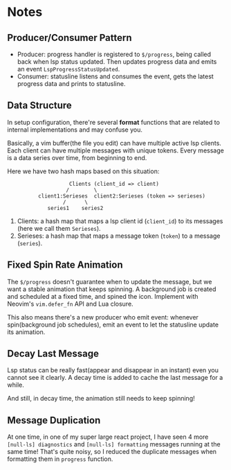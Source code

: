 # Notes

## Producer/Consumer Pattern

- Producer: progress handler is registered to `$/progress`, being called back
  when lsp status updated. Then updates progress data and emits an event `LspProgressStatusUpdated`.
- Consumer: statusline listens and consumes the event, gets the latest progress
  data and prints to statusline.

## Data Structure

In setup configuration, there're several **format** functions that are related to internal
implementations and may confuse you.

Basically, a vim buffer(the file you edit) can have multiple active lsp clients.
Each client can have multiple messages with unique tokens. Every message is a
data series over time, from beginning to end.

Here we have two hash maps based on this situation:

```text
                    Clients (client_id => client)
                   /        \
          client1:Serieses  client2:Serieses (token => serieses)
                  /      \
             series1    series2
```

1. Clients: a hash map that maps a lsp client id (`client_id`) to its messages
   (here we call them `Serieses`).
2. Serieses: a hash map that maps a message token (`token`) to a message (`series`).

## Fixed Spin Rate Animation

The `$/progress` doesn't guarantee when to update the message, but we want a
stable animation that keeps spinning. A background job is created and scheduled
at a fixed time, and spined the icon. Implement with Neovim's `vim.defer_fn` API
and Lua closure.

This also means there's a new producer who emit event: whenever spin(background
job schedules), emit an event to let the statusline update its animation.

## Decay Last Message

Lsp status can be really fast(appear and disappear in an instant) even you
cannot see it clearly. A decay time is added to cache the last message for a while.

And still, in decay time, the animation still needs to keep spinning!

## Message Duplication

At one time, in one of my super large react project, I have seen 4 more
`[null-ls] diagnostics` and `[null-ls] formatting` messages running at the same
time! That's quite noisy, so I reduced the duplicate messages when formatting them
in `progress` function.
